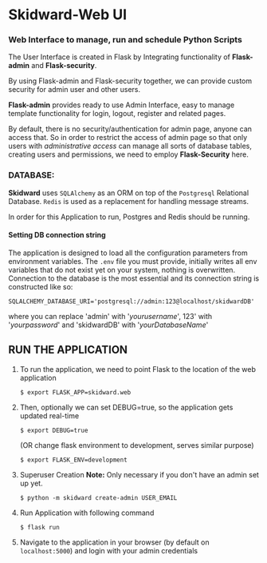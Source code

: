 # Skidward-Web UI

### Web Interface to manage, run and schedule Python Scripts

The User Interface is created in Flask by Integrating functionality of
**Flask-admin** and **Flask-security**.

By using Flask-admin and Flask-security together, we can provide custom
security for admin user and other users.

**Flask-admin** provides ready to use Admin Interface, easy to manage 
template functionality for login, logout, register and related pages. 

By default, there is no security/authentication for admin page, anyone
can access that. So in order to restrict the access of admin page so that 
only users with *administrative access* can manage all sorts of database tables,
creating users and permissions, we need to employ **Flask-Security** here.


### DATABASE:
**Skidward** uses `SQLAlchemy` as an ORM on top of the `Postgresql` Relational Database.
`Redis` is used as a replacement for handling message streams.

In order for this Application to run, Postgres and Redis should be running.
         
#### Setting DB connection string
The application is designed to load all the configuration parameters from environment variables.
The `.env` file you must provide, initially writes all env variables that do not exist yet on your system, nothing is overwritten.
Connection to the database is the most essential and its connection string is constructed like so:

    SQLALCHEMY_DATABASE_URI='postgresql://admin:123@localhost/skidwardDB'

  where you can replace 'admin' with '_yourusername_', 123' with '_yourpassword_'
  and 'skidwardDB' with '_yourDatabaseName_'


## RUN THE APPLICATION
1. To run the application, we need to point Flask to the location of the web application

       $ export FLASK_APP=skidward.web
      
2. Then, optionally we can set DEBUG=true, so the application gets updated real-time
      
       $ export DEBUG=true
      
     (OR change flask environment to development, serves similar purpose)
      
       $ export FLASK_ENV=development
        
3. Superuser Creation 
**Note:** Only necessary if you don't have an admin set up yet.
   
       $ python -m skidward create-admin USER_EMAIL
   
4. Run Application with following command

       $ flask run
   
5. Navigate to the application in your browser (by default on `localhost:5000`) and login with your admin credentials

